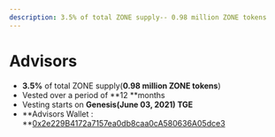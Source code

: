 ```yaml
---
description: 3.5% of total ZONE supply-- 0.98 million ZONE tokens
---
```


# Advisors

* **3.5%** of total ZONE supply(**0.98 million ZONE tokens**)
* Vested over a period of **12 **months
* Vesting starts on **Genesis(June 03, 2021) TGE**
*   **Advisors Wallet : **[0x2e229B4172a7157ea0db8caa0cA580636A05dce3](https://etherscan.io/address/0x2e229B4172a7157ea0db8caa0cA580636A05dce3)

